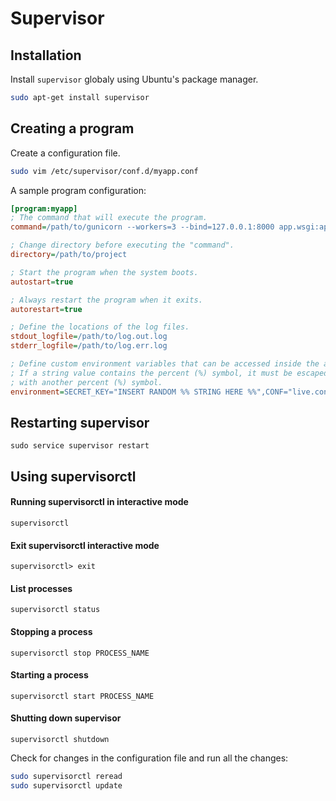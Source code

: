 Supervisor
==========


Installation
--------------------------------------------------

Install `supervisor` globaly using Ubuntu's package manager.

```bash
sudo apt-get install supervisor
```


Creating a program
--------------------------------------------------

Create a configuration file.

```bash
sudo vim /etc/supervisor/conf.d/myapp.conf
```

A sample program configuration:

```ini
[program:myapp]
; The command that will execute the program.
command=/path/to/gunicorn --workers=3 --bind=127.0.0.1:8000 app.wsgi:application

; Change directory before executing the "command".
directory=/path/to/project

; Start the program when the system boots.
autostart=true

; Always restart the program when it exits.
autorestart=true

; Define the locations of the log files.
stdout_logfile=/path/to/log.out.log
stderr_logfile=/path/to/log.err.log

; Define custom environment variables that can be accessed inside the app.
; If a string value contains the percent (%) symbol, it must be escaped
; with another percent (%) symbol.
environment=SECRET_KEY="INSERT RANDOM %% STRING HERE %%",CONF="live.conf"
```


Restarting supervisor
--------------------------------------------------
`sudo service supervisor restart`


Using supervisorctl
--------------------------------------------------

#### Running supervisorctl in interactive mode
`supervisorctl`

#### Exit supervisorctl interactive mode
`supervisorctl> exit`

#### List processes
`supervisorctl status`

#### Stopping a process
`supervisorctl stop PROCESS_NAME`

#### Starting a process
`supervisorctl start PROCESS_NAME`

#### Shutting down supervisor
`supervisorctl shutdown`

Check for changes in the configuration file and
run all the changes:

```bash
sudo supervisorctl reread
sudo supervisorctl update
```